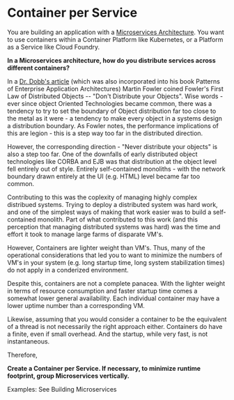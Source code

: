 # Container per Service

You are building an application with a [Microservices Architecture](../Microservices/Microservices-Architecture.md).  You want to use containers within a Container Platform like Kubernetes, or a Platform as a Service like Cloud Foundry.

**In a Microservices architecture, how do you distribute services across different containers?**

In a [Dr. Dobb's article](http://www.drdobbs.com/errant-architectures/184414966) (which was also incorporated into his book Patterns of Enterprise Application Architectures) Martin Fowler coined Fowler's First Law of Distributed Objects -- "Don't Distribute your Objects".  Wise words - ever since object Oriented Technologies became common, there was a tendency to try to set the boundary of Object distribution far too close to the metal as it were - a tendency to make every object in a systems design a distribution boundary.  As Fowler notes, the performance implications of this are legion - this is a step way too far in the distributed direction. 

However, the corresponding direction - "Never distribute your objects" is also a step too far.  One of the downfalls of early distributed object technologies like CORBA and EJB was that distribution at the object level fell entirely out of style.  Entirely self-contained monoliths - with the network boundary drawn entirely at the UI (e.g. HTML) level became far too common.  

Contributing to this was the coplexity of managing highly complex distribued systems.  Trying to deploy a distributed system was hard work, and one of the simplest ways of making that work easier was to build a self-contained monolith.  Part of what contributed to this work (and this perception that managing distributed systems was hard) was the time and effort it took to manage large farms of disparate VM's.

However, Containers are lighter weight than VM's.  Thus, many of the operational considerations that led you to want to minimize the numbers of VM's in your system (e.g. long startup time, long system stabilization times) do not apply in a conderized environment.

Despite this, containers are not a complete panacea.  With the lighter weight in terms of resource consumption and faster startup time comes a somewhat lower general availability.   Each individual container may have a lower uptime number than a corresponding VM.

Likewise, assuming that you would consider a container to be the equivalent of a thread is not necessarily the right approach either.  Containers do have a finite, even if small overhead.  And the startup, while very fast, is not instantaneous.

Therefore,

**Create a Container per Service. If necessary, to minimize runtime footprint, group Microservices vertically.**

Examples: See Building Microservices
